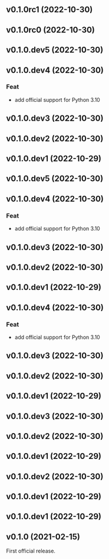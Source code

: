## v0.1.0rc1 (2022-10-30)

## v0.1.0rc0 (2022-10-30)

## v0.1.0.dev5 (2022-10-30)

## v0.1.0.dev4 (2022-10-30)

### Feat

- add official support for Python 3.10

## v0.1.0.dev3 (2022-10-30)

## v0.1.0.dev2 (2022-10-30)

## v0.1.0.dev1 (2022-10-29)

## v0.1.0.dev5 (2022-10-30)

## v0.1.0.dev4 (2022-10-30)

### Feat

- add official support for Python 3.10

## v0.1.0.dev3 (2022-10-30)

## v0.1.0.dev2 (2022-10-30)

## v0.1.0.dev1 (2022-10-29)

## v0.1.0.dev4 (2022-10-30)

### Feat

- add official support for Python 3.10

## v0.1.0.dev3 (2022-10-30)

## v0.1.0.dev2 (2022-10-30)

## v0.1.0.dev1 (2022-10-29)

## v0.1.0.dev3 (2022-10-30)

## v0.1.0.dev2 (2022-10-30)

## v0.1.0.dev1 (2022-10-29)

## v0.1.0.dev2 (2022-10-30)

## v0.1.0.dev1 (2022-10-29)

## v0.1.0.dev1 (2022-10-29)

## v0.1.0 (2021-02-15)

First official release.
